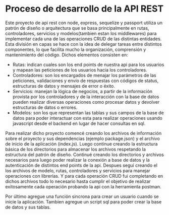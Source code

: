 # Proceso de desarrollo de la API REST

Este proyecto de api rest con node, express, sequelize y passport utiliza un patrón de diseño o arquitectura que se basa principalmente en rutas, controladores, servicios y modelos(tambien estan los middlewares) para implementar cada una de las operaciones CRUD de las distintas entidades. Esta división en capas se hace con la idea de delegar tareas entre distintos componentes, lo que facilita mucho la organización, comprensión y mantenimiento del código.
Dichos elementos consisten en:

- Rutas: indican cuales son los end points de nuestra api para los usuarios y mapean las peticiones de los usuarios hacia los controladores.
- Controladores: son los encargados de menajar los parámetros de las peticiones, validaciones y envío de respuestas con códigos de status, estructuras de datos y mensajes de error o éxito.
- Servicios: manejan la lógica de negocios, a partir de la información provista por los controladores y de la interacción con la base de datos pueden realizar diversas operaciones como procesar datos y devolver estructuras de datos o errores.
- Modelos: son los que representan las tablas y sus campos de la base de datos para poder interactuar con esta para realizar operaciones usando javascript desde el backend en lugar de hacer consultas en sql.

Para realizar dicho proyecto comencé creando los archivos de información sobre el proyecto y sus dependencias (ejemplo package.json) y el archivo de inicio de la aplicación (index.js). Luego continue creando la estructura básica de los directorios para almacenar los archivos respetando la estructura del patrón de diseño. Continué creando los directorios y archivos necesarios para luego poder realizar la conexión a base de datos y la autenticación de distintos end points de la api.
Despues seguí creando el los archivos de modelo, rutas, controladores y servicios para manejar operaciones con librerías. Y para cada operación CRUD fui completando en dichos archivos todo lo necesario hasta cumplir el objetivo de realizar exitosamente cada operación probando la api con la herramienta postman.

Por último agregue una función sincrona para crear un usuario cuando se inicie la aplicación. Tambien agregue un script sql para poder crear la base de datos y sus tablas.